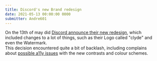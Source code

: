 ```yaml
---
title: Discord's new Brand redesign
date: 2021-05-13 00:00:00 0000
submitter: Andre601
---
```


On the 13th of may did [Discord announce their new redesign][blog-post], which included changes to a lot of things, such as their Logo called "clyde" and even the Watermark.  
This decision encountered quite a bit of backlash, including complains about [possible a11y issues][a11y-issues] with the new contrasts and colour schemes.

[blog-post]: https://discord.com/blog/happy-blurpthday-to-discord-a-place-for-everything-you-can-imagine
[a11y-issues]: https://support.discord.com/hc/en-us/community/posts/1500001050842-New-layout-extremely-hostile-towards-people-with-disabilities